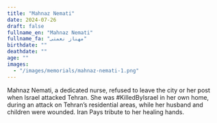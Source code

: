 ```yaml
---
title: "Mahnaz Nemati"
date: 2024-07-26
draft: false
fullname_en: "Mahnaz Nemati"
fullname_fa: "مهناز نعمتی"
birthdate: ""
deathdate: ""
age: ""
images:
  - "/images/memorials/mahnaz-nemati-1.png"
---
```


Mahnaz Nemati, a dedicated nurse, refused to leave the city or her post when Israel attacked Tehran. She was #KilledByIsrael in her own home, during an attack on Tehran’s residential areas, while her husband and children were wounded. Iran Pays tribute to her healing hands.